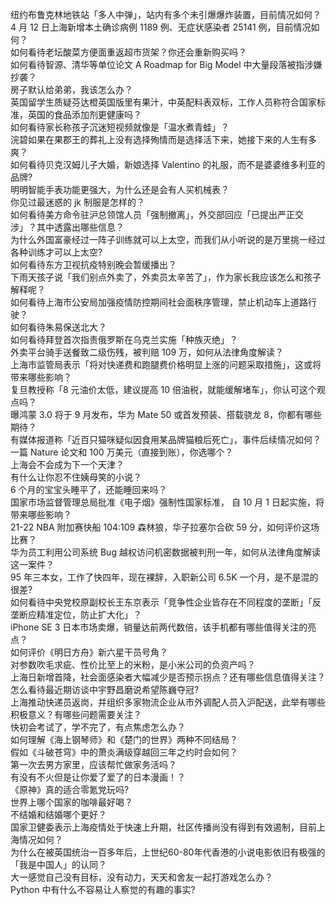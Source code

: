 纽约布鲁克林地铁站「多人中弹」，站内有多个未引爆爆炸装置，目前情况如何？  
4 月 12 日上海新增本土确诊病例 1189 例、无症状感染者 25141 例，目前情况如何？  
如何看待老坛酸菜方便面重返超市货架？你还会重新购买吗？  
如何看待智源、清华等单位论文 A Roadmap for Big Model 中大量段落被指涉嫌抄袭？  
房子默认给弟弟，我该怎么办？  
英国留学生质疑芬达橙英国版里有果汁，中英配料表双标，工作人员称符合国家标准，英国的食品添加剂更健康吗？  
如何看待家长称孩子沉迷短视频就像是「温水煮青蛙」？  
浣碧如果在果郡王的葬礼上没有选择殉情而是选择活下来，她接下来的人生有多爽？  
如何看待贝克汉姆儿子大婚，新娘选择 Valentino 的礼服，而不是婆婆维多利亚的品牌?  
明明智能手表功能更强大，为什么还是会有人买机械表？  
你见过最迷惑的 jk 制服是怎样的？  
如何看待美方命令驻沪总领馆人员「强制撤离」，外交部回应「已提出严正交涉」？其中透露出哪些信息？  
为什么外国富豪经过一阵子训练就可以上太空，而我们从小听说的是万里挑一经过各种训练才可以上太空?  
如何看待东方卫视抗疫特别晚会暂缓播出？  
下雨天孩子说「我们别点外卖了，外卖员太辛苦了」，作为家长我应该怎么和孩子解释呢？  
如何看待上海市公安局加强疫情防控期间社会面秩序管理，禁止机动车上道路行驶？  
如何看待朱易保送北大？  
如何看待拜登首次指责俄罗斯在乌克兰实施「种族灭绝」？  
外卖平台骑手送餐致二级伤残，被判赔 109 万，如何从法律角度解读？  
上海市监管局表示「将对快递费和跑腿费价格明显上涨的问题采取措施」，这或将带来哪些影响？  
复旦教授称「8 元油价太低，建议提高 10 倍油税，就能缓解堵车」，你认可这个观点吗？  
曝鸿蒙 3.0 将于 9 月发布，华为 Mate 50 或首发预装、搭载骁龙 8，你都有哪些期待？  
有媒体报道称「近百只猫咪疑似因食用某品牌猫粮后死亡」，事件后续情况如何？  
一篇 Nature 论文和 100 万美元（直接到账），你选哪个？  
上海会不会成为下一个天津？  
有什么让你忍不住姨母笑的小说？  
6 个月的宝宝头睡平了，还能睡回来吗？  
国家市场监督管理总局批准《电子烟》强制性国家标准， 自 10 月 1 日起实施，将带来哪些影响？  
21-22 NBA 附加赛快船 104:109 森林狼，华子拉塞尔合砍 59 分，如何评价这场比赛？  
华为员工利用公司系统 Bug 越权访问机密数据被判刑一年，如何从法律角度解读这一案件？  
95 年三本女，工作了快四年，现在裸辞，入职新公司 6.5K 一个月，是不是混的很差?  
如何看待中央党校原副校长王东京表示「竞争性企业皆存在不同程度的垄断」「反垄断应精准定位，防止扩大化」？  
iPhone SE 3 日本市场卖爆，销量达前两代数倍，该手机都有哪些值得关注的亮点？  
如何评价《明日方舟》新六星干员号角？  
对参数吹毛求疵、性价比至上的米粉，是小米公司的负资产吗？  
上海日新增首降，社会面感染者大幅减少是否预示拐点？还有哪些信息值得关注？  
怎么看待最近期访谈中宇野昌磨说希望陈巍夺冠?  
上海推动快递员返岗，并组织多家物流企业从市外调配人员入沪配送，此举有哪些积极意义？有哪些问题需要关注？  
快初会考试了，学不完了，有点焦虑怎么办？  
如何理解《海上钢琴师》和《楚门的世界》两种不同结局？  
假如《斗破苍穹》中的萧炎满级穿越回三年之约时会如何？  
第一次去男方家里，应该帮忙做家务活吗？  
有没有不火但是让你爱了爱了的日本漫画！？  
《原神》真的适合零氪党玩吗?  
世界上哪个国家的咖啡最好喝？  
不结婚和结婚哪个更好？  
国家卫健委表示上海疫情处于快速上升期，社区传播尚没有得到有效遏制，目前上海情况如何？  
为什么在被英国统治一百多年后，上世纪60-80年代香港的小说电影依旧有极强的「我是中国人」的认同？  
大一感觉自己没有目标，没有动力，天天和舍友一起打游戏怎么办？  
Python 中有什么不容易让人察觉的有趣的事实?  
